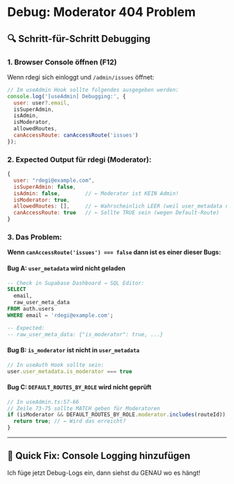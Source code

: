 # Debug: Moderator 404 Problem

## 🔍 Schritt-für-Schritt Debugging

### **1. Browser Console öffnen (F12)**

Wenn rdegi sich einloggt und `/admin/issues` öffnet:

```javascript
// Im useAdmin Hook sollte folgendes ausgegeben werden:
console.log('[useAdmin] Debugging:', {
  user: user?.email,
  isSuperAdmin,
  isAdmin,
  isModerator,
  allowedRoutes,
  canAccessRoute: canAccessRoute('issues')
});
```

### **2. Expected Output für rdegi (Moderator):**

```javascript
{
  user: "rdegi@example.com",
  isSuperAdmin: false,
  isAdmin: false,        // ← Moderator ist KEIN Admin!
  isModerator: true,
  allowedRoutes: [],     // ← Wahrscheinlich LEER (weil user_metadata nicht gesetzt)
  canAccessRoute: true   // ← Sollte TRUE sein (wegen Default-Route)
}
```

### **3. Das Problem:**

**Wenn `canAccessRoute('issues') === false` dann ist es einer dieser Bugs:**

#### **Bug A: `user_metadata` wird nicht geladen**
```sql
-- Check in Supabase Dashboard → SQL Editor:
SELECT
  email,
  raw_user_meta_data
FROM auth.users
WHERE email = 'rdegi@example.com';

-- Expected:
-- raw_user_meta_data: {"is_moderator": true, ...}
```

#### **Bug B: `is_moderator` ist nicht in `user_metadata`**
```javascript
// In useAuth Hook sollte sein:
user.user_metadata.is_moderator === true
```

#### **Bug C: `DEFAULT_ROUTES_BY_ROLE` wird nicht geprüft**
```typescript
// In useAdmin.ts:57-66
// Zeile 73-75 sollte MATCH geben für Moderatoren
if (isModerator && DEFAULT_ROUTES_BY_ROLE.moderator.includes(routeId)) {
  return true; // ← Wird das erreicht?
}
```

---

## 🔧 **Quick Fix: Console Logging hinzufügen**

Ich füge jetzt Debug-Logs ein, dann siehst du GENAU wo es hängt!
